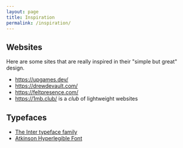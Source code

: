 ```yaml
---
layout: page
title: Inspiration
permalink: /inspiration/
---
```


## Websites

Here are some sites that are really inspired in their "simple but great" design.

- https://upgames.dev/
- https://drewdevault.com/
- https://feltpresence.com/
- https://1mb.club/ is a _club_ of lightweight websites

## Typefaces

- [The Inter typeface family](https://rsms.me/inter/)
- [Atkinson Hyperlegible Font](https://brailleinstitute.org/freefont)

